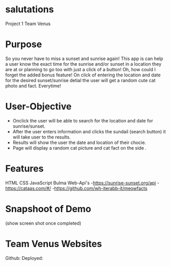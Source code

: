 # salutations
Project 1 Team Venus

<!-- Notes to start README -->

# Purpose 
So you never have to miss a sunset and sunrise again! This app is can help a user know the exact time for the sunrise and/or sunset in a location they are at or planning to go too with just a click of a button! Oh, how could I forget the added bonus feature! On click of entering the location and date for the desired sunset/sunrise detial the user will get a random cute cat photo and fact. Everytime!  

# User-Objective 
-  Onclick the user will be able to search for the location and date for sunrise/sunset.
- After the user enters information and clicks the sundail (search button) it will take user to the results. 
- Results will show the user the date and location of their chocie. 
- Page will display a random cat picture and cat fact on the side . 


# Features 
HTML 
CSS
JavaScript
Bulma 
Web-Api's 
-https://sunrise-sunset.org/api
-https://cataas.com/#/
-https://github.com/wh-iterabb-it/meowfacts

# Snapshoot of Demo
(show screen shot once completed)

# Team Venus Websites 
Github:
Deployed: